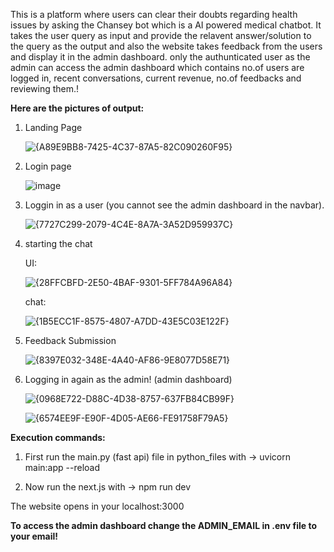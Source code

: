 This is a platform where users can clear their doubts regarding health issues by asking the Chansey bot which is a AI powered medical chatbot. It takes the user query as input and provide the relavent answer/solution to the query as the output and also the website takes feedback from the users and display it in the admin dashboard. only the authunticated user as the admin can access the admin dashboard which contains no.of users are logged in, recent conversations, current revenue, no.of feedbacks and reviewing them.!

**Here are the pictures of output:**

1. Landing Page

    ![{A89E9BB8-7425-4C37-87A5-82C090260F95}](https://github.com/user-attachments/assets/aa8adfc5-81aa-43ab-a35c-08d3e2e665f8)

2. Login page

    ![image](https://github.com/user-attachments/assets/5232c58c-fe1b-42b0-9c2c-0b79825087f2)

3. Loggin in as a user (you cannot see the admin dashboard in the navbar).

    ![{7727C299-2079-4C4E-8A7A-3A52D959937C}](https://github.com/user-attachments/assets/a6fcca22-6bd4-4fb2-8797-9352a73a6cff)

4. starting the chat
    
   UI:

   ![{28FFCBFD-2E50-4BAF-9301-5FF784A96A84}](https://github.com/user-attachments/assets/358d9847-ea8c-489c-816b-abc23b02b304)

   chat:
   
   ![{1B5ECC1F-8575-4807-A7DD-43E5C03E122F}](https://github.com/user-attachments/assets/8f7623bd-cb8c-4e12-8a30-0f524ce7c2c6)

5. Feedback Submission

   ![{8397E032-348E-4A40-AF86-9E8077D58E71}](https://github.com/user-attachments/assets/9df54a79-409b-4207-9fc9-b9ee0157e86a)

6. Logging in again as the admin! (admin dashboard)

   ![{0968E722-D88C-4D38-8757-637FB84CB99F}](https://github.com/user-attachments/assets/fec70ad8-021a-4ce4-af5f-d47629e168a8)

   ![{6574EE9F-E90F-4D05-AE66-FE91758F79A5}](https://github.com/user-attachments/assets/2bdac1ab-75ee-4a74-a694-e28da11e707f)

   
**Execution commands:**

1. First run the main.py (fast api) file in python_files with  ->  uvicorn main:app --reload

2. Now run the next.js with  ->  npm run dev

The website opens in your localhost:3000

**To access the admin dashboard change the ADMIN_EMAIL in .env file to your email!**

